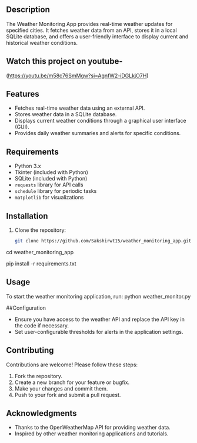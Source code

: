 ## Description
The Weather Monitoring App provides real-time weather updates for specified cities. It fetches weather data from an API, stores it in a local SQLite database, and offers a user-friendly interface to display current and historical weather conditions.

## Watch this project on youtube- 
(https://youtu.be/m58c76SmMgw?si=AgnfW2-iDGLkjO7H)

## Features
- Fetches real-time weather data using an external API.
- Stores weather data in a SQLite database.
- Displays current weather conditions through a graphical user interface (GUI).
- Provides daily weather summaries and alerts for specific conditions.
  
## Requirements
- Python 3.x
- Tkinter (included with Python)
- SQLite (included with Python)
- `requests` library for API calls
- `schedule` library for periodic tasks
- `matplotlib` for visualizations

## Installation
1. Clone the repository:
   ```bash
   git clone https://github.com/Sakshirwt15/weather_monitoring_app.git
cd weather_monitoring_app

pip install -r requirements.txt
## Usage
To start the weather monitoring application, run:
python weather_monitor.py

##Configuration
- Ensure you have access to the weather API and replace the API key in the code if necessary.
- Set user-configurable thresholds for alerts in the application settings.

## Contributing
Contributions are welcome! Please follow these steps:
1. Fork the repository.
2. Create a new branch for your feature or bugfix.
3. Make your changes and commit them.
4. Push to your fork and submit a pull request.

## Acknowledgments
- Thanks to the OpenWeatherMap API for providing weather data.
- Inspired by other weather monitoring applications and tutorials.

